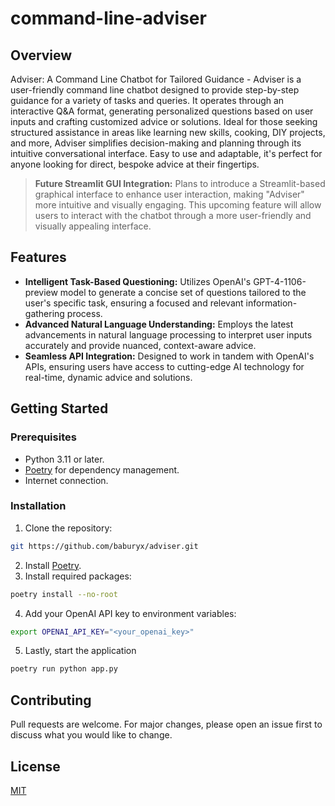 # command-line-adviser

## Overview

Adviser: A Command Line Chatbot for Tailored Guidance - Adviser is a user-friendly command line chatbot designed to provide step-by-step guidance for a variety of tasks and queries. It operates through an interactive Q&A format, generating personalized questions based on user inputs and crafting customized advice or solutions. Ideal for those seeking structured assistance in areas like learning new skills, cooking, DIY projects, and more, Adviser simplifies decision-making and planning through its intuitive conversational interface. Easy to use and adaptable, it's perfect for anyone looking for direct, bespoke advice at their fingertips.

> **Future Streamlit GUI Integration:** Plans to introduce a Streamlit-based graphical interface to enhance user interaction, making "Adviser" more intuitive and visually engaging. This upcoming feature will allow users to interact with the chatbot through a more user-friendly and visually appealing interface.

## Features

- **Intelligent Task-Based Questioning:** Utilizes OpenAI's GPT-4-1106-preview model to generate a concise set of questions tailored to the user's specific task, ensuring a focused and relevant information-gathering process.
- **Advanced Natural Language Understanding:** Employs the latest advancements in natural language processing to interpret user inputs accurately and provide nuanced, context-aware advice.
- **Seamless API Integration:** Designed to work in tandem with OpenAI's APIs, ensuring users have access to cutting-edge AI technology for real-time, dynamic advice and solutions.

## Getting Started

### Prerequisites

- Python 3.11 or later.
- [Poetry](https://python-poetry.org/) for dependency management.
- Internet connection.

### Installation

1. Clone the repository:

```bash
git https://github.com/baburyx/adviser.git
```

2. Install [Poetry](https://python-poetry.org/).
3. Install required packages:

```bash
poetry install --no-root
```

4. Add your OpenAI API key to environment variables:

```bash
export OPENAI_API_KEY="<your_openai_key>"
```

5. Lastly, start the application

```bash
poetry run python app.py
```

## Contributing

Pull requests are welcome. For major changes, please open an issue first
to discuss what you would like to change.

## License

[MIT](https://choosealicense.com/licenses/mit/)
